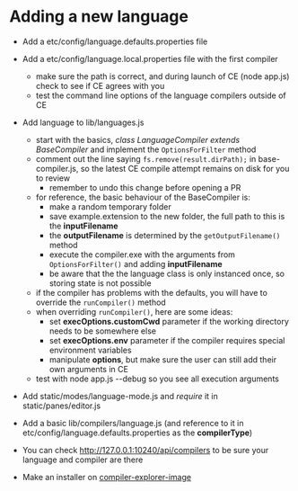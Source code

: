 # Adding a new language

* Add a etc/config/language.defaults.properties file
* Add a etc/config/language.local.properties file with the first compiler
  - make sure the path is correct, and during launch of CE (node app.js) check to see if CE agrees with you
  - test the command line options of the language compilers outside of CE
* Add language to lib/languages.js
  - start with the basics, *class LanguageCompiler extends BaseCompiler* and implement the `OptionsForFilter` method
  - comment out the line saying `fs.remove(result.dirPath);` in base-compiler.js, so the latest CE compile attempt remains on disk for you to review
     - remember to undo this change before opening a PR
  - for reference, the basic behaviour of the BaseCompiler is:
     - make a random temporary folder
     - save example.extension to the new folder, the full path to this is the **inputFilename**
     - the **outputFilename** is determined by the `getOutputFilename()` method
     - execute the compiler.exe with the arguments from `OptionsForFilter()` and adding **inputFilename**
     - be aware that the the language class is only instanced once, so storing state is not possible
  - if the compiler has problems with the defaults, you will have to override the `runCompiler()` method
  - when overriding `runCompiler()`, here are some ideas:
     - set **execOptions.customCwd** parameter if the working directory needs to be somewhere else
     - set **execOptions.env** parameter if the compiler requires special environment variables
     - manipulate **options**, but make sure the user can still add their own arguments in CE
  - test with node app.js --debug so you see all execution arguments

* Add static/modes/language-mode.js and *require* it in static/panes/editor.js

* Add a basic lib/compilers/language.js (and reference to it in etc/config/language.defaults.properties as the **compilerType**)

* You can check http://127.0.0.1:10240/api/compilers to be sure your language and compiler are there

* Make an installer on [compiler-explorer-image](https://github.com/mattgodbolt/compiler-explorer-image)

